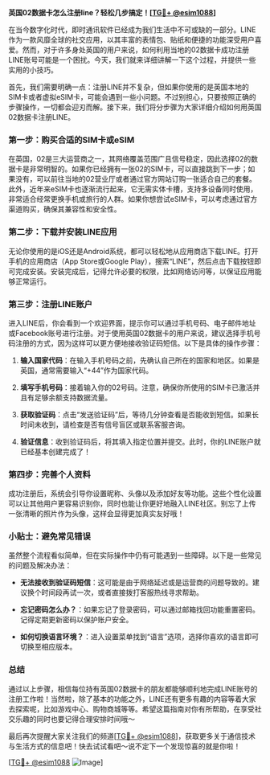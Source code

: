 **英国02数据卡怎么注册line？轻松几步搞定！[[TG💪+ @esim1088](https://t.me/s/esim1088)]**

在当今数字化时代，即时通讯软件已经成为我们生活中不可或缺的一部分。LINE作为一款风靡全球的社交应用，以其丰富的表情包、贴纸和便捷的功能深受用户喜爱。然而，对于许多身处英国的用户来说，如何利用当地的02数据卡成功注册LINE账号可能是一个困扰。今天，我们就来详细讲解一下这个过程，并提供一些实用的小技巧。

首先，我们需要明确一点：注册LINE并不复杂，但如果你使用的是英国本地的SIM卡或者虚拟eSIM卡，可能会遇到一些小问题。不过别担心，只要按照正确的步骤操作，一切都会迎刃而解。接下来，我们将分步骤为大家详细介绍如何用英国02数据卡注册LINE。

### 第一步：购买合适的SIM卡或eSIM

在英国，02是三大运营商之一，其网络覆盖范围广且信号稳定，因此选择02的数据卡是非常明智的。如果你已经拥有一张02的SIM卡，可以直接跳到下一步；如果没有，可以前往当地的02营业厅或者通过官方网站订购一张适合自己的套餐。此外，近年来eSIM卡也逐渐流行起来，它无需实体卡槽，支持多设备同时使用，非常适合经常更换手机或旅行的人群。如果你想尝试eSIM卡，可以考虑通过官方渠道购买，确保其兼容性和安全性。

### 第二步：下载并安装LINE应用

无论你使用的是iOS还是Android系统，都可以轻松地从应用商店下载LINE。打开手机的应用商店（App Store或Google Play），搜索“LINE”，然后点击下载按钮即可完成安装。安装完成后，记得允许必要的权限，比如网络访问等，以保证应用能够正常运行。

### 第三步：注册LINE账户

进入LINE后，你会看到一个欢迎界面，提示你可以通过手机号码、电子邮件地址或Facebook账号进行注册。对于使用英国02数据卡的用户来说，建议选择手机号码注册的方式，因为这样可以更方便地接收验证码短信。以下是具体的操作步骤：

1. **输入国家代码**：在输入手机号码之前，先确认自己所在的国家和地区。如果是英国，通常需要输入“+44”作为国家代码。
   
2. **填写手机号码**：接着输入你的02号码。注意，确保你所使用的SIM卡已激活并且有足够余额支持数据流量。

3. **获取验证码**：点击“发送验证码”后，等待几分钟查看是否能收到短信。如果长时间未收到，请检查是否有信号盲区或联系客服咨询。

4. **验证信息**：收到验证码后，将其填入指定位置并提交。此时，你的LINE账户就已经基本创建完成了！

### 第四步：完善个人资料

成功注册后，系统会引导你设置昵称、头像以及添加好友等功能。这些个性化设置可以让其他用户更容易识别你，同时也能让你更好地融入LINE社区。别忘了上传一张清晰的照片作为头像，这样会显得更加真实友好哦！

### 小贴士：避免常见错误

虽然整个流程看似简单，但在实际操作中仍有可能遇到一些障碍。以下是一些常见的问题及解决办法：

- **无法接收到验证码短信**：这可能是由于网络延迟或是运营商的问题导致的。建议换个时间段再试一次，或者直接拨打客服热线寻求帮助。
  
- **忘记密码怎么办？**：如果忘记了登录密码，可以通过邮箱找回功能重置密码。记得定期更新密码以保护账户安全。

- **如何切换语言环境？**：进入设置菜单找到“语言”选项，选择你喜欢的语言即可切换至相应版本。

### 总结

通过以上步骤，相信每位持有英国02数据卡的朋友都能够顺利地完成LINE账号的注册工作啦！当然啦，除了基本的功能之外，LINE还有更多有趣的内容等着大家去探索呢，比如游戏中心、购物商城等等。希望这篇指南对你有所帮助，在享受社交乐趣的同时也要记得合理安排时间哦～

最后再次提醒大家关注我们的频道[[TG💪+ @esim1088](https://t.me/s/esim1088)]，获取更多关于通信技术与生活方式的信息吧！快去试试看吧～说不定下一个发现惊喜的就是你啦！

[[TG💪+ @esim1088](https://t.me/s/esim1088) ![Image](https://i.postimg.cc/4NQfJmqS/Snipaste-2025-05-13-00-14-12.png)]